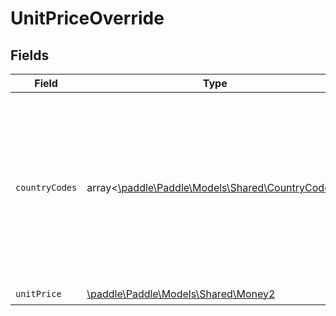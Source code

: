 # UnitPriceOverride


## Fields

| Field                                                                                                                           | Type                                                                                                                            | Required                                                                                                                        | Description                                                                                                                     |
| ------------------------------------------------------------------------------------------------------------------------------- | ------------------------------------------------------------------------------------------------------------------------------- | ------------------------------------------------------------------------------------------------------------------------------- | ------------------------------------------------------------------------------------------------------------------------------- |
| `countryCodes`                                                                                                                  | array<[\paddle\Paddle\Models\Shared\CountryCode2](../../Models/Shared/CountryCode2.md)>                                         | :heavy_check_mark:                                                                                                              | Supported two-letter ISO 3166-1 alpha-2 country code. Customers located in the listed countries are charged the override price. |
| `unitPrice`                                                                                                                     | [\paddle\Paddle\Models\Shared\Money2](../../Models/Shared/Money2.md)                                                            | :heavy_check_mark:                                                                                                              | N/A                                                                                                                             |